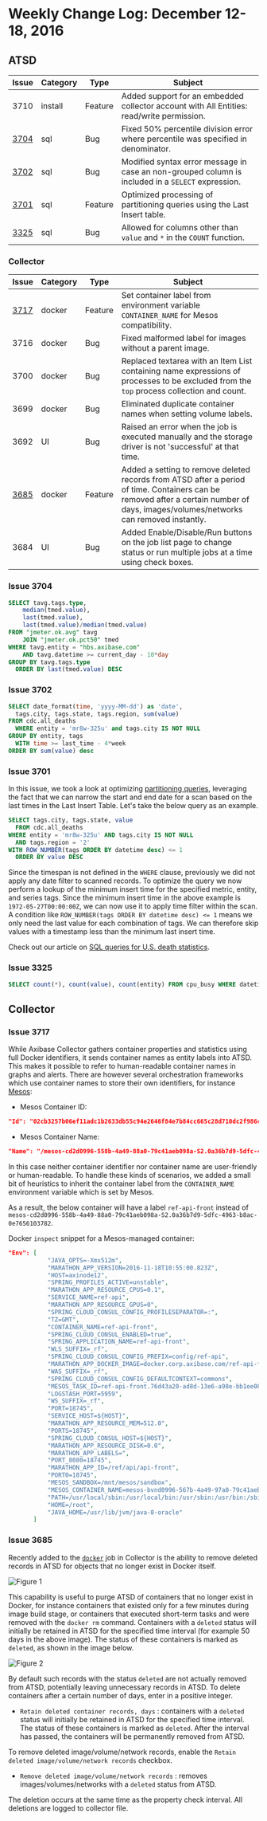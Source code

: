 # Weekly Change Log: December 12-18, 2016

## ATSD

| Issue    | Category        | Type            | Subject                                                   |
|----------|-----------------|-----------------|-----------------------------------------------------------|
| 3710     | install         | Feature         | Added support for an embedded collector account with All Entities: read/write permission.                                      |
| [3704](#issue-3704)     | sql             | Bug             | Fixed 50% percentile division error where percentile was specified in denominator.                              |
| [3702](#issue-3702)     | sql             | Bug             | Modified syntax error message in case an non-grouped column is included in a `SELECT` expression.                          |
| [3701](#issue-3701)     | sql             | Feature         | Optimized processing of partitioning queries using the Last Insert table.                        |
| [3325](#issue-3325)     | sql             | Bug             | Allowed for columns other than `value` and `*` in the `COUNT` function.                                  |

### Collector

| Issue    | Category        | Type            | Subject                                                   |
|----------|-----------------|-----------------|-----------------------------------------------------------|
| [3717](#issue-3717)     | docker          | Feature         | Set container label from environment variable `CONTAINER_NAME` for Mesos compatibility. |
| 3716     | docker          | Bug             | Fixed malformed label for images without a parent image. |
| 3700     | docker          | Bug             | Replaced textarea with an Item List containing name expressions of processes to be excluded from the `top` process collection and count. |
| 3699     | docker          | Bug             | Eliminated duplicate container names when setting volume labels.      |
| 3692     | UI              | Bug             | Raised an error when the job is executed manually and the storage driver is not 'successful' at that time. |
| [3685](#issue-3685)     | docker          | Feature         | Added a setting to remove deleted records from ATSD after a period of time. Containers can be removed after a certain number of days, images/volumes/networks can removed instantly. |
| 3684     | UI              | Bug             | Added Enable/Disable/Run buttons on the job list page to change status or run multiple jobs at a time using check boxes.                             |

### Issue 3704

```sql
SELECT tavg.tags.type,
    median(tmed.value),
    last(tmed.value),
    last(tmed.value)/median(tmed.value)
FROM "jmeter.ok.avg" tavg
    JOIN "jmeter.ok.pct50" tmed
WHERE tavg.entity = "hbs.axibase.com"
    AND tavg.datetime >= current_day - 10*day
GROUP BY tavg.tags.type
  ORDER BY last(tmed.value) DESC
```

### Issue 3702

```sql
SELECT date_format(time, 'yyyy-MM-dd') as 'date',
  tags.city, tags.state, tags.region, sum(value)
FROM cdc.all_deaths
  WHERE entity = 'mr8w-325u' and tags.city IS NOT NULL
GROUP BY entity, tags
  WITH time >= last_time - 4*week
ORDER BY sum(value) desc
```

### Issue 3701

In this issue, we took a look at optimizing [partitioning queries](../../sql/README.md#partitioning), leveraging the fact that we can narrow the start and end date for a scan based on the last times in the Last
Insert Table. Let's take the below query as an example.

```sql
SELECT tags.city, tags.state, value
  FROM cdc.all_deaths
WHERE entity = 'mr8w-325u' AND tags.city IS NOT NULL
  AND tags.region = '2'
WITH ROW_NUMBER(tags ORDER BY datetime desc) <= 1
  ORDER BY value DESC
```

Since the timespan is not defined in the `WHERE` clause, previously we did not apply any date filter to scanned records.
To optimize the query we now perform a lookup of the minimum insert time for the specified metric, entity, and series tags.
Since the minimum insert time in the above example is `1972-05-27T00:00:00Z`, we can now use it to apply time filter within the scan. A condition like `ROW_NUMBER(tags ORDER BY datetime desc) <= 1` means we
only need the last value for each combination of tags. We can therefore skip values with a timestamp less than the minimum last insert time.

Check out our article on [SQL queries for U.S. death statistics](https://github.com/axibase/atsd-use-cases/blob/master/USMortality/README.md).

### Issue 3325

```sql
SELECT count(*), count(value), count(entity) FROM cpu_busy WHERE datetime > previous_minute GROUP BY entity
```

## Collector

### Issue 3717

While Axibase Collector gathers container properties and statistics using full Docker identifiers, it sends container names as entity labels into ATSD. This makes it possible to refer
to human-readable container names in graphs and alerts. There are however several orchestration frameworks which use container names to store their own identifiers, for
instance [Mesos](https://mesos.apache.org/):

* Mesos Container ID:

```json
"Id": "02cb3257b06ef11adc1b2633db55c94e2646f84e7b84cc665c28d710dc2f986c"
```

* Mesos Container Name:

```json
"Name": "/mesos-cd2d0996-558b-4a49-88a0-79c41aeb098a-S2.0a36b7d9-5dfc-4963-b8ac-0e7656103782"
```

In this case neither container identifier nor container name are user-friendly or human-readable. To handle these kinds of scenarios, we added a small bit of heuristics to inherit the container
label from the `CONTAINER_NAME` environment variable which is set by Mesos.

As a result, the below container will have a label `ref-api-front` instead of `mesos-cd2d0996-558b-4a49-88a0-79c41aeb098a-S2.0a36b7d9-5dfc-4963-b8ac-0e7656103782`.

Docker `inspect` snippet for a Mesos-managed container:

```json
"Env": [
           "JAVA_OPTS=-Xmx512m",
           "MARATHON_APP_VERSION=2016-11-18T10:55:00.823Z",
           "HOST=axinode12",
           "SPRING_PROFILES_ACTIVE=unstable",
           "MARATHON_APP_RESOURCE_CPUS=0.1",
           "SERVICE_NAME=ref-api",
           "MARATHON_APP_RESOURCE_GPUS=0",
           "SPRING_CLOUD_CONSUL_CONFIG_PROFILESEPARATOR=:",
           "TZ=GMT",
           "CONTAINER_NAME=ref-api-front",
           "SPRING_CLOUD_CONSUL_ENABLED=true",
           "SPRING_APPLICATION_NAME=ref-api-front",
           "WLS_SUFFIX=_rf",
           "SPRING_CLOUD_CONSUL_CONFIG_PREFIX=config/ref-api",
           "MARATHON_APP_DOCKER_IMAGE=docker.corp.axibase.com/ref-api-front:2.0.3",
           "WAS_SUFFIX=_rf",
           "SPRING_CLOUD_CONSUL_CONFIG_DEFAULTCONTEXT=commons",
           "MESOS_TASK_ID=ref-api-front.76d43a20-ad8d-13e6-a98e-bb1ee0814583",
           "LOGSTASH_PORT=5959",
           "WS_SUFFIX=_rf",
           "PORT=18745",
           "SERVICE_HOST=${HOST}",
           "MARATHON_APP_RESOURCE_MEM=512.0",
           "PORTS=18745",
           "SPRING_CLOUD_CONSUL_HOST=${HOST}",
           "MARATHON_APP_RESOURCE_DISK=0.0",
           "MARATHON_APP_LABELS=",
           "PORT_8080=18745",
           "MARATHON_APP_ID=/ref/api/api-front",
           "PORT0=18745",
           "MESOS_SANDBOX=/mnt/mesos/sandbox",
           "MESOS_CONTAINER_NAME=mesos-bvnd0996-567b-4a49-97a0-79c41aeb034a-S2.0a36b7d9-5dfc-4963-b8ac-0e7656103782",
           "PATH=/usr/local/sbin:/usr/local/bin:/usr/sbin:/usr/bin:/sbin:/bin",
           "HOME=/root",
           "JAVA_HOME=/usr/lib/jvm/java-8-oracle"
       ]
```

### Issue 3685

Recently added to the [`docker`](https://github.com/axibase/axibase-collector/blob/master/jobs/docker.md#docker-job) job in Collector is the ability to remove deleted records in ATSD for objects that no longer exist in Docker itself.

![Figure 1](./Figure1.png)

This capability is useful to purge ATSD of containers that no longer exist in Docker, for instance containers that existed only for a few minutes during image build stage, or containers
that executed short-term tasks and were removed with the `docker rm` command. Containers with a `deleted` status will initially be retained in ATSD for the specified time interval (for
example 50 days in the above image). The status of these containers is marked as `deleted`, as shown in the image below.

![Figure 2](./Figure2.png)

By default such records with the status `deleted` are not actually removed from ATSD, potentially leaving unnecessary records in ATSD. To delete containers after a certain number of days, enter in a positive integer.

* `Retain deleted container records, days` : containers with a `deleted` status will initially be retained in ATSD for the specified time interval. The status of these containers is marked as `deleted`. After the interval has passed, the containers will be permanently removed from ATSD.

To remove deleted image/volume/network records, enable the `Retain deleted image/volume/network records` checkbox.

* `Remove deleted image/volume/network records` : removes images/volumes/networks with a `deleted` status from ATSD.

The deletion occurs at the same time as the property check interval. All deletions are logged to collector file.
